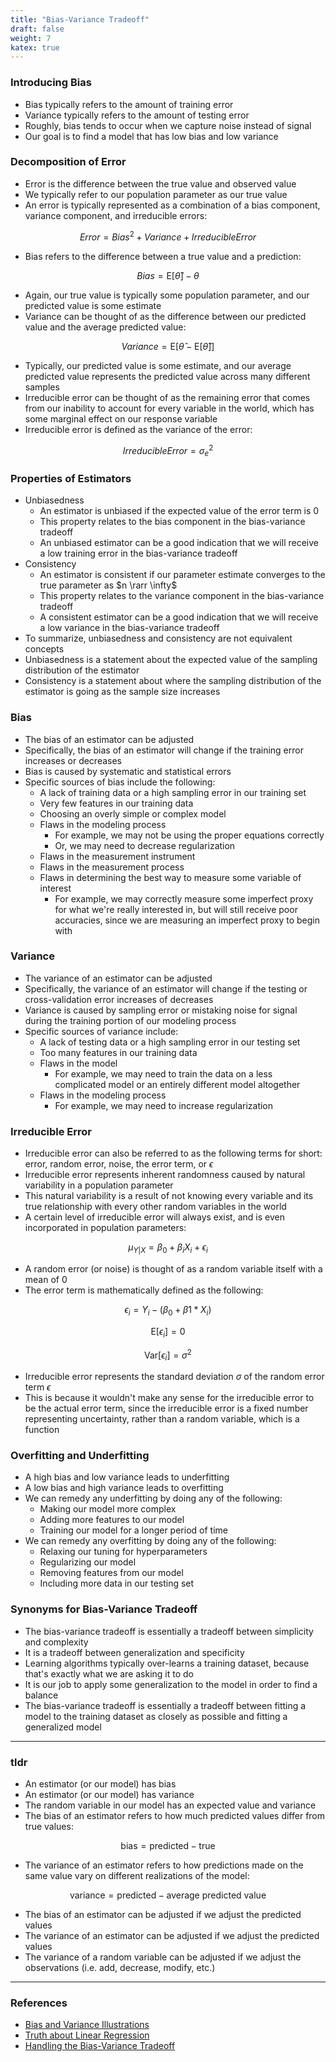```yaml
---
title: "Bias-Variance Tradeoff"
draft: false
weight: 7
katex: true
---
```


### Introducing Bias
- Bias typically refers to the amount of training error
- Variance typically refers to the amount of testing error
- Roughly, bias tends to occur when we capture noise instead of signal
- Our goal is to find a model that has low bias and low variance

### Decomposition of Error
- Error is the difference between the true value and observed value
- We typically refer to our population parameter as our true value
- An error is typically represented as a combination of a bias component, variance component, and irreducible errors:

$$
Error = Bias^{2} + Variance + Irreducible Error
$$

- Bias refers to the difference between a true value and a prediction:

$$
Bias = \text{E}[\hat{\theta}] - \theta
$$

- Again, our true value is typically some population parameter, and our predicted value is some estimate
- Variance can be thought of as the difference between our predicted value and the average predicted value:

$$
Variance = \text{E}[\hat{\theta} - \text{E}[\hat{\theta}]]
$$

- Typically, our predicted value is some estimate, and our average predicted value represents the predicted value across many different samples
- Irreducible error can be thought of as the remaining error that comes from our inability to account for every variable in the world, which has some marginal effect on our response variable
- Irreducible error is defined as the variance of the error:

$$
Irreducible Error = \sigma_{e}^{2}
$$

### Properties of Estimators
- Unbiasedness
	- An estimator is unbiased if the expected value of the error term is 0
	- This property relates to the bias component in the bias-variance tradeoff
	- An unbiased estimator can be a good indication that we will receive a low training error in the bias-variance tradeoff
- Consistency
	- An estimator is consistent if our parameter estimate converges to the true parameter as $n \rarr \infty$
	- This property relates to the variance component in the bias-variance tradeoff
	- A consistent estimator can be a good indication that we will receive a low variance in the bias-variance tradeoff
- To summarize, unbiasedness and consistency are not equivalent concepts
- Unbiasedness is a statement about the expected value of the sampling distribution of the estimator
- Consistency is a statement about where the sampling distribution of the estimator is going as the sample size increases

### Bias
- The bias of an estimator can be adjusted
- Specifically, the bias of an estimator will change if the training error increases or decreases
- Bias is caused by systematic and statistical errors
- Specific sources of bias include the following:
	- A lack of training data or a high sampling error in our training set
	- Very few features in our training data
	- Choosing an overly simple or complex model
	- Flaws in the modeling process
		- For example, we may not be using the proper equations correctly
		- Or, we may need to decrease regularization
	- Flaws in the measurement instrument
	- Flaws in the measurement process
	- Flaws in determining the best way to measure some variable of interest
		- For example, we may correctly measure some imperfect proxy for what we're really interested in, but will still receive poor accuracies, since we are measuring an imperfect proxy to begin with

### Variance
- The variance of an estimator can be adjusted
- Specifically, the variance of an estimator will change if the testing or cross-validation error increases of decreases
- Variance is caused by sampling error or mistaking noise for signal during the training portion of our modeling process
- Specific sources of variance include:
	- A lack of testing data or a high sampling error in our testing set
	- Too many features in our training data
	- Flaws in the model
		- For example, we may need to train the data on a less complicated model or an entirely different model altogether
	- Flaws in the modeling process
		- For example, we may need to increase regularization

### Irreducible Error
- Irreducible error can also be referred to as the following terms for short: error, random error, noise, the error term, or $\epsilon$
- Irreducible error represents inherent randomness caused by natural variability in a population parameter
- This natural variability is a result of not knowing every variable and its true relationship with every other random variables in the world
- A certain level of irreducible error will always exist, and is even incorporated in population parameters:

$$
\mu_{Y|X} = \beta_{0} + \beta_{i}X_{i} + \epsilon_{i}
$$

- A random error (or noise) is thought of as a random variable itself with a mean of 0
- The error term is mathematically defined as the following:

$$
\epsilon_{i} = Y_{i} − (\beta_{0} + \beta{1}*X_{i})
$$

$$
\text{E}[\epsilon_{i}] = 0
$$

$$
\text{Var}[\epsilon_{i}] = \sigma^{2}
$$

- Irreducible error represents the standard deviation $\sigma$ of the random error term $\epsilon$
- This is because it wouldn't make any sense for the irreducible error to be the actual error term, since the irreducible error is a fixed number representing uncertainty, rather than a random variable, which is a function

### Overfitting and Underfitting
- A high bias and low variance leads to underfitting
- A low bias and high variance leads to overfitting 
- We can remedy any underfitting by doing any of the following:
	- Making our model more complex
	- Adding more features to our model
	- Training our model for a longer period of time
- We can remedy any overfitting by doing any of the following:
	- Relaxing our tuning for hyperparameters
	- Regularizing our model
	- Removing features from our model
	- Including more data in our testing set

### Synonyms for Bias-Variance Tradeoff
- The bias-variance tradeoff is essentially a tradeoff between simplicity and complexity
- It is a tradeoff between generalization and specificity
- Learning algorithms typically over-learns a training dataset, because that's exactly what we are asking it to do
- It is our job to apply some generalization to the model in order to find a balance
- The bias-variance tradeoff is essentially a tradeoff between fitting a model to the training dataset as closely as possible and fitting a generalized model

---

### tldr

- An estimator (or our model) has bias
- An estimator (or our model) has variance
- The random variable in our model has an expected value and variance
- The bias of an estimator refers to how much predicted values differ from true values:

$$
\text{bias} = \text{predicted} - \text{true}
$$

- The variance of an estimator refers to how predictions made on the same value vary on different realizations of the model:

$$
\text{variance} = \text{predicted} - \text{average predicted value}
$$

- The bias of an estimator can be adjusted if we adjust the predicted values
- The variance of an estimator can be adjusted if we adjust the predicted values
- The variance of a random variable can be adjusted if we adjust the observations (i.e. add, decrease, modify, etc.)

---

### References
- [Bias and Variance Illustrations](http://scott.fortmann-roe.com/docs/BiasVariance.html)
- [Truth about Linear Regression](http://www.stat.cmu.edu/~cshalizi/TALR/TALR.pdf)
- [Handling the Bias-Variance Tradeoff](https://www.learnopencv.com/bias-variance-tradeoff-in-machine-learning/)
